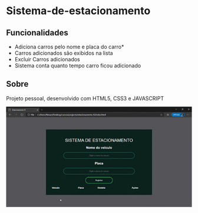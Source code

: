 # Sistema-de-estacionamento
## Funcionalidades
* Adiciona carros pelo nome e placa do carro*
* Carros adicionados são exibidos na lista
* Excluir Carros adicionados
* Sistema conta quanto tempo carro ficou adicionado

## Sobre
Projeto pessoal, desenvolvido com HTML5, CSS3 e JAVASCRIPT

![Estacionamento](https://github.com/Olvrenan/Sistema-de-estacionamento/blob/master/capturas/Estacionamento.gif)
